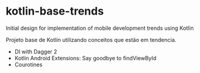 # kotlin-base-trends
 Initial design for implementation of mobile development trends using Kotlin


Projeto base de Kotlin utilizando conceitos que estão em tendencia.

- DI with Dagger 2
- Kotlin Android Extensions: Say goodbye to findViewById 
- Courotines
